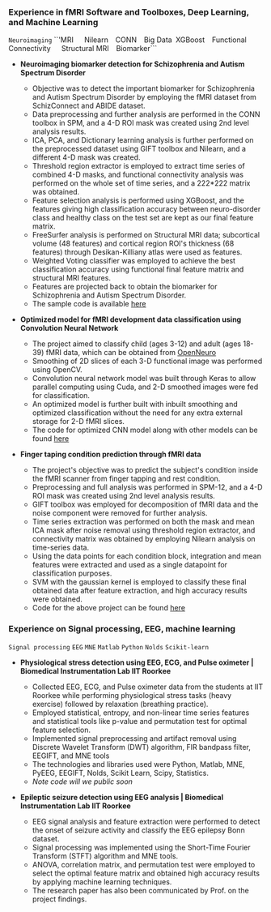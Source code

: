 ### Experience in  fMRI Software and Toolboxes, Deep Learning, and Machine Learning
```Neuroimaging```   ``'MRI```   ```Nilearn```  ```CONN```  ```Big Data``` ```XGBoost```  ```Functional Connectivity```   ```Structural MRI```  ```Biomarker```
* **Neuroimaging biomarker detection for Schizophrenia and Autism Spectrum Disorder**
  * Objective was to detect the important biomarker for Schizophrenia and Autism Spectrum Disorder by employing the fMRI dataset from SchizConnect and ABIDE dataset.
  * Data preprocessing and further analysis are performed in the CONN toolbox in SPM, and a 4-D ROI mask was created using 2nd level analysis results.
  * ICA, PCA, and Dictionary learning analysis is further performed on the preprocessed dataset using GIFT toolbox and Nilearn, and a different 4-D mask was created.
  * Threshold region extractor is employed to extract time series of combined 4-D masks, and functional connectivity analysis was performed on the whole set of time series, and a 222*222 matrix was obtained.
  * Feature selection analysis is performed using XGBoost, and the features giving high classification accuracy between neuro-disorder class and healthy class on the test set are kept as our final feature matrix.
  * FreeSurfer analysis is performed on Structural MRI data; subcortical volume (48 features) and cortical region ROI's thickness (68 features) through Desikan-Killiany atlas were used as features.
  * Weighted Voting classifier was employed to achieve the best classification accuracy using functional final feature matrix and structural MRI features.
  * Features are projected back to obtain the biomarker for Schizophrenia and Autism Spectrum Disorder.
  * The sample code is available [here](https://github.com/Nitin-IITR/my-fmri_biomarker_detection/tree/master)
  
* **Optimized model for fMRI development data classification using Convolution Neural Network**
  * The project aimed to classify child (ages 3-12) and adult (ages 18-39) fMRI data, which can be obtained from [OpenNeuro](https://openneuro.org/datasets/ds000228/versions/1.0.0)
  * Smoothing of 2D slices of each 3-D functional image was performed using OpenCV.
  * Convolution neural network model was built through Keras to allow parallel computing using Cuda, and 2-D smoothed images were fed for classification.
  * An optimized model is further built with inbuilt smoothing and optimized classification without the need for any extra external storage for 2-D fMRI slices.
  * The code for optimized CNN model along with other models can be found [here](https://github.com/Nitin-IITR/fMRI-2D-Convolution)
  
* **Finger taping condition prediction through fMRI data**
  * The project's objective was to predict the subject's condition inside the fMRI scanner from finger tapping and rest condition. 
  * Preprocessing and full analysis was performed in SPM-12, and a 4-D ROI mask was created using 2nd level analysis results.
  * GIFT toolbox was employed for decomposition of fMRI data and the noise component were removed for further analysis.
  * Time series extraction was performed on both the mask and mean ICA mask after noise removal using threshold region extractor, and connectivity matrix was obtained by employing Nilearn analysis on time-series data.
  * Using the data points for each condition block, integration and mean features were extracted and used as a single datapoint for classification purposes.
  * SVM with the gaussian kernel is employed to classify these final obtained data after feature extraction, and high accuracy results were obtained.
  * Code for the above project can be found [here](https://github.com/Nitin-IITR/fMRI-finger_tapping)
  

### Experience on Signal processing, EEG, machine learning
```Signal processing```   ```EEG```  ```MNE```  ```Matlab```  ```Python```  ```Nolds```  ```Scikit-learn```
* **Physiological stress detection using EEG, ECG, and Pulse oximeter | Biomedical Instrumentation Lab IIT Roorkee**
  * Collected EEG, ECG, and Pulse oximeter data from the students at IIT Roorkee while performing physiological stress tasks (heavy exercise) followed by relaxation (breathing practice).
  * Employed statistical, entropy, and non-linear time series features and statistical tools like p-value and permutation test for optimal feature selection.
  * Implemented signal preprocessing and artifact removal using Discrete Wavelet Transform (DWT) algorithm, FIR bandpass filter, EEGIFT, and MNE tools
  * The technologies and libraries used were Python, Matlab, MNE, PyEEG, EEGIFT, Nolds, Scikit Learn, Scipy, Statistics.
  * *Note code will we public soon*
  

* **Epileptic seizure detection using EEG analysis | Biomedical Instrumentation Lab IIT Roorkee**
  * EEG signal analysis and feature extraction were performed to detect the onset of seizure activity and classify the EEG epilepsy Bonn dataset.
  * Signal processing was implemented using the Short-Time Fourier Transform (STFT) algorithm and MNE tools.
  * ANOVA, correlation matrix, and permutation test were employed to select the optimal feature matrix and obtained high accuracy results by applying machine learning techniques.
  * The research paper has also been communicated by Prof. on the project findings.
